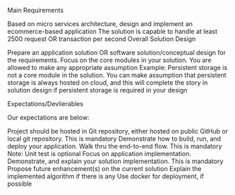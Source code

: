 Main Requirements

Based on micro services architecture, design and implement an ecommerce-based application
The solution is capable to handle at least 2500 request OR transaction per second
Overall Solution Design

Prepare an application solution OR software solution/conceptual design for the requirements. Focus on the core modules in your solution. You are allowed to make any appropriate assumption Example: Persistent storage is not a core module in the solution. You can make assumption that persistent storage is always hosted on cloud, and this will complete the story in solution design if persistent storage is required in your design

Expectations/Devlierables

Our expectations are below:

Project should be hosted in Git repository, either hosted on public GitHub or local git repository. This is mandatory
Demonstrate how to build, run, and deploy your application. Walk thru the end-to-end flow. This is mandatory
Note: Unit test is optional
Focus on application implementation. Demonstrate, and explain your solution implementation. This is mandatory
Propose future enhancement(s) on the current solution
Explain the implemented algorithm if there is any
Use docker for deployment, if possible
